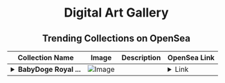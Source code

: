 <div align="center">

# Digital Art Gallery

## Trending Collections on OpenSea

| Collection Name                       | Image                                                                                     | Description                       | OpenSea Link                                                                                          |
|---------------------------------------|-------------------------------------------------------------------------------------------|-----------------------------------|--------------------------------------------------------------------------------------------------------|
| **<details><summary>BabyDoge Royal ...</summary>BabyDoge Royal King</details>** | ![Image](https://i.seadn.io/s/raw/files/90c41af61a56c9b3da00f6984e0384de.jpg?w=500&auto=format?w=200&auto=format) |  | <details><summary>Link</summary>[BabyDoge Royal King](https://opensea.io/collection/babydoge-royal-king)</details> |

</div>